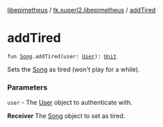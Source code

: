 [libepimetheus](../index.md) / [tk.superl2.libepimetheus](index.md) / [addTired](./add-tired.md)

# addTired

`fun `[`Song`](../tk.superl2.libepimetheus.data/-song/index.md)`.addTired(user: `[`User`](-user/index.md)`): `[`Unit`](https://kotlinlang.org/api/latest/jvm/stdlib/kotlin/-unit/index.html)

Sets the [Song](../tk.superl2.libepimetheus.data/-song/index.md) as tired (won't play for a while).

### Parameters

`user` - The [User](-user/index.md) object to authenticate with.

**Receiver**
The [Song](../tk.superl2.libepimetheus.data/-song/index.md) object to set as tired.

